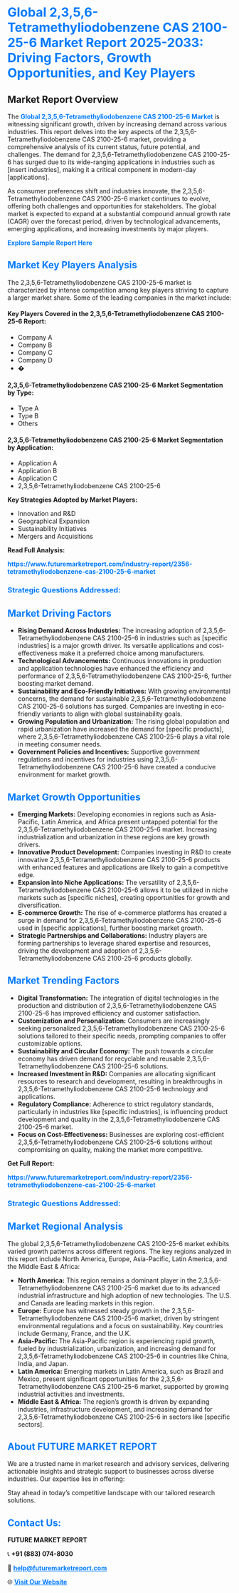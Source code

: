 <h1 style="color: #007BFF;">Global 2,3,5,6-Tetramethyliodobenzene CAS 2100-25-6 Market Report 2025-2033: Driving Factors, Growth Opportunities, and Key Players</h1>

<section id="overview">
<h2>Market Report Overview</h2>
<p>The <a href="https://www.futuremarketreport.com/industry-report/2356-tetramethyliodobenzene-cas-2100-25-6-market" style="color: #007BFF; text-decoration: none;"><strong>Global 2,3,5,6-Tetramethyliodobenzene CAS 2100-25-6 Market</strong></a> is witnessing significant growth, driven by increasing demand across various industries. This report delves into the key aspects of the 2,3,5,6-Tetramethyliodobenzene CAS 2100-25-6 market, providing a comprehensive analysis of its current status, future potential, and challenges. The demand for 2,3,5,6-Tetramethyliodobenzene CAS 2100-25-6 has surged due to its wide-ranging applications in industries such as [insert industries], making it a critical component in modern-day [applications].</p>
<p>As consumer preferences shift and industries innovate, the 2,3,5,6-Tetramethyliodobenzene CAS 2100-25-6 market continues to evolve, offering both challenges and opportunities for stakeholders. The global market is expected to expand at a substantial compound annual growth rate (CAGR) over the forecast period, driven by technological advancements, emerging applications, and increasing investments by major players.</p>
</section>

<section id="overview">
<p><a href="https://www.futuremarketreport.com/request-sample/reportId=111792" style="color: #007BFF; text-decoration: none;"><strong>Explore Sample Report Here</strong></a></p>
</section>

<section id="key-players">
<h2 style="color: #007BFF;">Market Key Players Analysis</h2>
<p>The 2,3,5,6-Tetramethyliodobenzene CAS 2100-25-6 market is characterized by intense competition among key players striving to capture a larger market share. Some of the leading companies in the market include:</p>
<h4>Key Players Covered in the 2,3,5,6-Tetramethyliodobenzene CAS 2100-25-6 Report:</h4>
<ul><li>Company A</li><li>Company B</li><li>Company C</li><li>Company D</li><li>�</li></ul>
<h4>2,3,5,6-Tetramethyliodobenzene CAS 2100-25-6 Market Segmentation by Type:</h4>
<ul><li>Type A</li><li>Type B</li><li>Others</li></ul>

<h4>2,3,5,6-Tetramethyliodobenzene CAS 2100-25-6 Market Segmentation by Application:</h4>
<ul><li>Application A</li><li>Application B</li><li>Application C</li><li>2,3,5,6-Tetramethyliodobenzene CAS 2100-25-6</li></ul>
<p><strong>Key Strategies Adopted by Market Players:</strong></p>
<ul>
<li>Innovation and R&D</li>
<li>Geographical Expansion</li>
<li>Sustainability Initiatives</li>
<li>Mergers and Acquisitions</li>
</ul>
</section>

<section>
<p><strong>Read Full Analysis: </strong></p><a href="https://www.futuremarketreport.com/industry-report/2356-tetramethyliodobenzene-cas-2100-25-6-market" style="color: #007BFF; text-decoration: none;"><strong>https://www.futuremarketreport.com/industry-report/2356-tetramethyliodobenzene-cas-2100-25-6-market</strong></a>
<h3 style="color: #007BFF;">Strategic Questions Addressed:</h3>
</section>

<section id="driving-factors">
<h2 style="color: #007BFF;">Market Driving Factors</h2>
<ul>
<li><strong>Rising Demand Across Industries:</strong> The increasing adoption of 2,3,5,6-Tetramethyliodobenzene CAS 2100-25-6 in industries such as [specific industries] is a major growth driver. Its versatile applications and cost-effectiveness make it a preferred choice among manufacturers.</li>
<li><strong>Technological Advancements:</strong> Continuous innovations in production and application technologies have enhanced the efficiency and performance of 2,3,5,6-Tetramethyliodobenzene CAS 2100-25-6, further boosting market demand.</li>
<li><strong>Sustainability and Eco-Friendly Initiatives:</strong> With growing environmental concerns, the demand for sustainable 2,3,5,6-Tetramethyliodobenzene CAS 2100-25-6 solutions has surged. Companies are investing in eco-friendly variants to align with global sustainability goals.</li>
<li><strong>Growing Population and Urbanization:</strong> The rising global population and rapid urbanization have increased the demand for [specific products], where 2,3,5,6-Tetramethyliodobenzene CAS 2100-25-6 plays a vital role in meeting consumer needs.</li>
<li><strong>Government Policies and Incentives:</strong> Supportive government regulations and incentives for industries using 2,3,5,6-Tetramethyliodobenzene CAS 2100-25-6 have created a conducive environment for market growth.</li>
</ul>
</section>

<section id="growth-opportunities">
<h2 style="color: #007BFF;">Market Growth Opportunities</h2>
<ul>
<li><strong>Emerging Markets:</strong> Developing economies in regions such as Asia-Pacific, Latin America, and Africa present untapped potential for the 2,3,5,6-Tetramethyliodobenzene CAS 2100-25-6 market. Increasing industrialization and urbanization in these regions are key growth drivers.</li>
<li><strong>Innovative Product Development:</strong> Companies investing in R&D to create innovative 2,3,5,6-Tetramethyliodobenzene CAS 2100-25-6 products with enhanced features and applications are likely to gain a competitive edge.</li>
<li><strong>Expansion into Niche Applications:</strong> The versatility of 2,3,5,6-Tetramethyliodobenzene CAS 2100-25-6 allows it to be utilized in niche markets such as [specific niches], creating opportunities for growth and diversification.</li>
<li><strong>E-commerce Growth:</strong> The rise of e-commerce platforms has created a surge in demand for 2,3,5,6-Tetramethyliodobenzene CAS 2100-25-6 used in [specific applications], further boosting market growth.</li>
<li><strong>Strategic Partnerships and Collaborations:</strong> Industry players are forming partnerships to leverage shared expertise and resources, driving the development and adoption of 2,3,5,6-Tetramethyliodobenzene CAS 2100-25-6 products globally.</li>
</ul>
</section>

<section id="trending-factors">
<h2 style="color: #007BFF;">Market Trending Factors</h2>
<ul>
<li><strong>Digital Transformation:</strong> The integration of digital technologies in the production and distribution of 2,3,5,6-Tetramethyliodobenzene CAS 2100-25-6 has improved efficiency and customer satisfaction.</li>
<li><strong>Customization and Personalization:</strong> Consumers are increasingly seeking personalized 2,3,5,6-Tetramethyliodobenzene CAS 2100-25-6 solutions tailored to their specific needs, prompting companies to offer customizable options.</li>
<li><strong>Sustainability and Circular Economy:</strong> The push towards a circular economy has driven demand for recyclable and reusable 2,3,5,6-Tetramethyliodobenzene CAS 2100-25-6 solutions.</li>
<li><strong>Increased Investment in R&D:</strong> Companies are allocating significant resources to research and development, resulting in breakthroughs in 2,3,5,6-Tetramethyliodobenzene CAS 2100-25-6 technology and applications.</li>
<li><strong>Regulatory Compliance:</strong> Adherence to strict regulatory standards, particularly in industries like [specific industries], is influencing product development and quality in the 2,3,5,6-Tetramethyliodobenzene CAS 2100-25-6 market.</li>
<li><strong>Focus on Cost-Effectiveness:</strong> Businesses are exploring cost-efficient 2,3,5,6-Tetramethyliodobenzene CAS 2100-25-6 solutions without compromising on quality, making the market more competitive.</li>
</ul>
</section>

<section>
<p><strong>Get Full Report: </strong></p><a href="https://www.futuremarketreport.com/industry-report/2356-tetramethyliodobenzene-cas-2100-25-6-market" style="color: #007BFF; text-decoration: none;"><strong>https://www.futuremarketreport.com/industry-report/2356-tetramethyliodobenzene-cas-2100-25-6-market</strong></a>
<h3 style="color: #007BFF;">Strategic Questions Addressed:</h3>
</section>


<section id="regional-analysis">
<h2 style="color: #007BFF;">Market Regional Analysis</h2>
<p>The global 2,3,5,6-Tetramethyliodobenzene CAS 2100-25-6 market exhibits varied growth patterns across different regions. The key regions analyzed in this report include North America, Europe, Asia-Pacific, Latin America, and the Middle East & Africa:</p>
<ul>
<li><strong>North America:</strong> This region remains a dominant player in the 2,3,5,6-Tetramethyliodobenzene CAS 2100-25-6 market due to its advanced industrial infrastructure and high adoption of new technologies. The U.S. and Canada are leading markets in this region.</li>
<li><strong>Europe:</strong> Europe has witnessed steady growth in the 2,3,5,6-Tetramethyliodobenzene CAS 2100-25-6 market, driven by stringent environmental regulations and a focus on sustainability. Key countries include Germany, France, and the U.K.</li>
<li><strong>Asia-Pacific:</strong> The Asia-Pacific region is experiencing rapid growth, fueled by industrialization, urbanization, and increasing demand for 2,3,5,6-Tetramethyliodobenzene CAS 2100-25-6 in countries like China, India, and Japan.</li>
<li><strong>Latin America:</strong> Emerging markets in Latin America, such as Brazil and Mexico, present significant opportunities for the 2,3,5,6-Tetramethyliodobenzene CAS 2100-25-6 market, supported by growing industrial activities and investments.</li>
<li><strong>Middle East & Africa:</strong> The region’s growth is driven by expanding industries, infrastructure development, and increasing demand for 2,3,5,6-Tetramethyliodobenzene CAS 2100-25-6 in sectors like [specific sectors].</li>
</ul>
</section>

<footer>
<h2 style="color: #007BFF;">About FUTURE MARKET REPORT</h2>
<p>We are a trusted name in market research and advisory services, delivering actionable insights and strategic support to businesses across diverse industries. Our expertise lies in offering:</p>

<p>Stay ahead in today’s competitive landscape with our tailored research solutions.</p>

<h2 style="color: #007BFF;">Contact Us:</h2>
<p><strong>FUTURE MARKET REPORT</strong></p>
<p>📞 <strong>+91 (883) 074-8030</strong></p>
<p>📧 <strong><a href="mailto:help@futuremarketreport.com" style="color: #007BFF;">help@futuremarketreport.com</a></strong></p>
<p>🌐 <strong><a href="https://www.futuremarketreport.com/" style="color: #007BFF;">Visit Our Website</a></strong></p>
</footer>